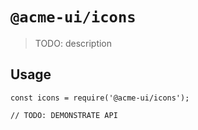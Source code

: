 # `@acme-ui/icons`

> TODO: description

## Usage

```
const icons = require('@acme-ui/icons');

// TODO: DEMONSTRATE API
```
